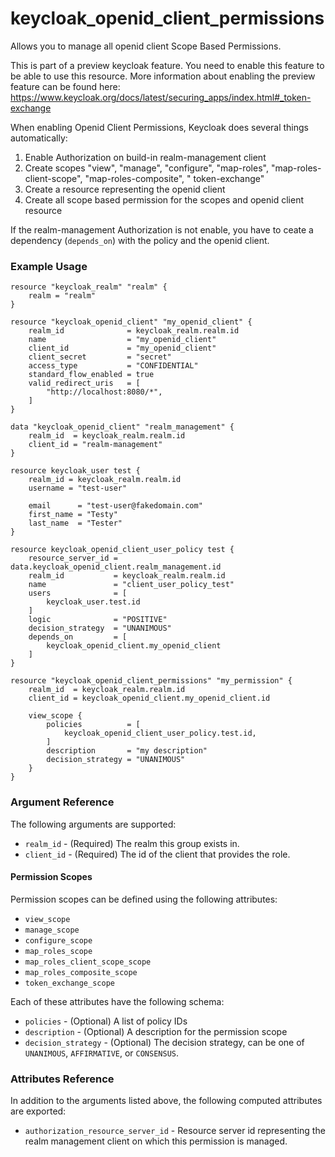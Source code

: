 # keycloak_openid_client_permissions

Allows you to manage all openid client Scope Based Permissions.

This is part of a preview keycloak feature. You need to enable this feature to be able to use this resource. More
information about enabling the preview feature can be found
here: https://www.keycloak.org/docs/latest/securing_apps/index.html#_token-exchange

When enabling Openid Client Permissions, Keycloak does several things automatically:

1. Enable Authorization on build-in realm-management client
1. Create scopes "view", "manage", "configure", "map-roles", "map-roles-client-scope", "map-roles-composite", "
   token-exchange"
1. Create a resource representing the openid client
1. Create all scope based permission for the scopes and openid client resource

If the realm-management Authorization is not enable, you have to ceate a dependency (`depends_on`) with the policy and
the openid client.

### Example Usage

```hcl
resource "keycloak_realm" "realm" {
	realm = "realm"
}

resource "keycloak_openid_client" "my_openid_client" {
	realm_id              = keycloak_realm.realm.id
	name                  = "my_openid_client"
	client_id             = "my_openid_client"
	client_secret         = "secret"
	access_type           = "CONFIDENTIAL"
	standard_flow_enabled = true
	valid_redirect_uris   = [
		"http://localhost:8080/*",
	]
}

data "keycloak_openid_client" "realm_management" {
	realm_id  = keycloak_realm.realm.id
	client_id = "realm-management"
}

resource keycloak_user test {
	realm_id = keycloak_realm.realm.id
	username = "test-user"

	email      = "test-user@fakedomain.com"
	first_name = "Testy"
	last_name  = "Tester"
}

resource keycloak_openid_client_user_policy test {
	resource_server_id = data.keycloak_openid_client.realm_management.id
	realm_id           = keycloak_realm.realm.id
	name               = "client_user_policy_test"
	users              = [
		keycloak_user.test.id
	]
	logic              = "POSITIVE"
	decision_strategy  = "UNANIMOUS"
	depends_on         = [
		keycloak_openid_client.my_openid_client
	]
}

resource "keycloak_openid_client_permissions" "my_permission" {
	realm_id  = keycloak_realm.realm.id
	client_id = keycloak_openid_client.my_openid_client.id

	view_scope {
		policies          = [
			keycloak_openid_client_user_policy.test.id,
		]
		description       = "my description"
		decision_strategy = "UNANIMOUS"
	}
}
```

### Argument Reference

The following arguments are supported:

- `realm_id` - (Required) The realm this group exists in.
- `client_id` - (Required) The id of the client that provides the role.

#### Permission Scopes

Permission scopes can be defined using the following attributes:

- `view_scope`
- `manage_scope`
- `configure_scope`
- `map_roles_scope`
- `map_roles_client_scope_scope`
- `map_roles_composite_scope`
- `token_exchange_scope`

Each of these attributes have the following schema:

- `policies` - (Optional) A list of policy IDs
- `description` - (Optional) A description for the permission scope
- `decision_strategy` - (Optional) The decision strategy, can be one of `UNANIMOUS`, `AFFIRMATIVE`, or `CONSENSUS`.

### Attributes Reference

In addition to the arguments listed above, the following computed attributes are exported:

- `authorization_resource_server_id` - Resource server id representing the realm management client on which this
  permission is managed.

